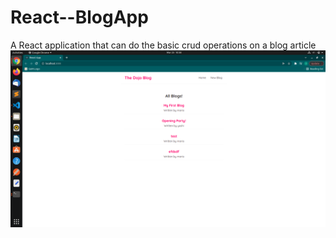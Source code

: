 # React--BlogApp
A React application that can do the basic crud operations on a blog article
![](/images/React_blog.png)
